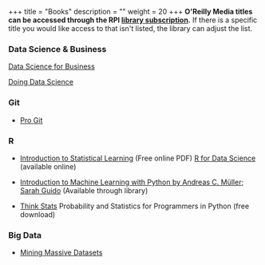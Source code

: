 +++
title = "Books"
description = ""
weight = 20
+++
**O'Reilly Media titles can be accessed through the RPI [library subscription](http://libproxy.rpi.edu/login?url=https://proquest.safaribooksonline.com/?uicode=rpi.edu).**  If there is a specific title you would like access to that isn't listed, the library can adjust the list.

### Data Science & Business
[Data Science for Business
](http://proquestcombo.safaribooksonline.com.libproxy.rpi.edu/book/databases/business-intelligence/9781449374273)

[Doing Data Science](http://proquestcombo.safaribooksonline.com.libproxy.rpi.edu/book/databases/9781449363871)

### Git
- [Pro Git](https://git-scm.com/book/en/v2)


### R
- [Introduction to Statistical Learning](http://www-bcf.usc.edu/~gareth/ISL/) (Free online PDF)
[R for Data Science](http://r4ds.had.co.nz/) (available online)

- [Introduction to Machine Learning with Python by Andreas C. Müller; Sarah Guido](http://proquestcombo.safaribooksonline.com.libproxy.rpi.edu/book/programming/machine-learning/9781449369880) (Available through library)

- [Think Stats](http://www.greenteapress.com/thinkstats/) Probability and Statistics for Programmers in Python (free download)

### Big Data
- [Mining Massive Datasets](http://mmds.org/)
